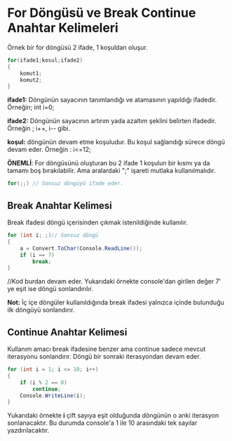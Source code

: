 # For Döngüsü ve Break Continue Anahtar Kelimeleri
Örnek bir for döngüsü 2 ifade, 1 koşuldan oluşur.
``` csharp
for(ifade1;kosul;ifade2)
{
    komut1;
    komut2;
}
```
**ifade1:** Döngünün sayacının tanımlandığı ve atamasının yapıldığı ifadedir. Örneğin; int i=0;

**ifade2:** Döngünün sayacının artırım yada azaltım şeklini belirten ifadedir. Örneğin ; i++, i-- gibi.

**koşul:** döngünün devam etme koşuludur. Bu koşul sağlandığı sürece döngü devam eder. Örneğin : i<=12;

**ÖNEMLİ**: For döngüsünü oluşturan bu 2 ifade 1 koşulun bir kısmı ya da tamamı boş bırakılabilir. Ama aralardaki ";" işareti mutlaka kullanılmalıdır.
``` csharp
for(;;) // Sonsuz döngüyü ifade eder. 
```
## Break Anahtar Kelimesi
Break ifadesi döngü içerisinden çıkmak istenildiğinde kullanılır.
``` csharp
for (int i; ;)// Sonsuz döngü
{
    a = Convert.ToChar(Console.ReadLine());
    if (i == 7)
        break;
}
```
//Kod burdan devam eder. 
Yukarıdaki örnekte console'dan girilen değer 7' ye eşit ise döngü sonlandırılır.

**Not:** İç içe döngüler kullanıldığında break ifadesi yalnızca içinde bulunduğu ilk döngüyü sonlandırır.

## Continue Anahtar Kelimesi
Kullanım amacı break ifadesine benzer ama continue sadece mevcut iterasyonu sonlandırır. Döngü bir sonraki iterasyondan devam eder.
``` csharp
for (int i = 1; i <= 10; i++)
{
    if (i % 2 == 0)
        continue;
    Console.WriteLine(i);
}
```
Yukarıdaki örnekte **i** çift sayıya eşit olduğunda döngünün o anki iterasyon sonlanacaktır. Bu durumda console'a 1 ile 10 arasındaki tek sayılar yazdırılacaktır.
